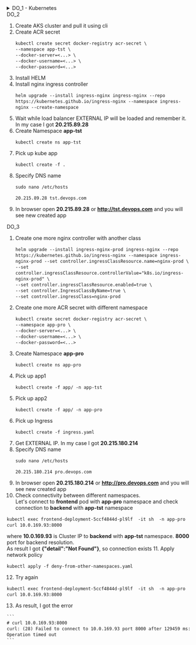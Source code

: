 <details>
<summary>DO_1 - Kubernetes</summary>

1. Create 3 vms with **only-hosted** network adapter
   ![screen](./screenshots/kube/step1.png)
   ![screen](./screenshots/kube/step2.png)

2. On all hosts install additional packages 
    ```
    apt install -y curl wget gnupg sudo iptables
   ```
   ![screen](./screenshots/kube/step3.png)

3. On all hosts allow routing of IPv4 traffic and disable swapping
    ```
   cat <<EOF | tee /etc/modules-load.d/k8s.conf
    overlay
    br_netfilter
    EOF
    
    modprobe overlay
    modprobe br_netfilter

    echo -e "net.bridge.bridge-nf-call-ip6tables = 1\nnet.bridge.bridge-nf-call-iptables = 1\nnet.ipv4.ip_forward = 1" > /etc/sysctl.d/10-k8s.conf
    sysctl -f /etc/sysctl.d/10-k8s.conf

    swapoff -a
    sed -i '/ swap / s/^/#/' /etc/fstab
   ```
   ![screen](./screenshots/kube/step4.png)
   ![screen](./screenshots/kube/step5.png)
   ![screen](./screenshots/kube/step6.png)
   ![screen](./screenshots/kube/step7.png)

4. On all hosts install Kubelet, Kubectl, Kubeadm
    ```
   curl -s https://packages.cloud.google.com/apt/doc/apt-key.gpg | sudo apt-key add - &&   echo "deb http://apt.kubernetes.io/ kubernetes-xenial main" | sudo tee /etc/apt/sources.list.d/kubernetes.list &&   sudo apt-get update -q
   sudo apt-get install -qy kubelet=1.25.5-00 kubectl=1.25.5-00 kubeadm=1.25.5-00
   ```
   ![screen](./screenshots/kube/step8.png)

5. On all hosts install Docker + cri-dockerd
    ```
    # Add Docker's official GPG key:
    sudo apt-get update
    sudo apt-get install ca-certificates curl gnupg
    sudo install -m 0755 -d /etc/apt/keyrings
    curl -fsSL https://download.docker.com/linux/ubuntu/gpg | sudo gpg --dearmor -o /etc/apt/keyrings/docker.gpg
    sudo chmod a+r /etc/apt/keyrings/docker.gpg
    
    # Add the repository to Apt sources:
    echo \
    "deb [arch="$(dpkg --print-architecture)" signed-by=/etc/apt/keyrings/docker.gpg] https://download.docker.com/linux/ubuntu \
    "$(. /etc/os-release && echo "$VERSION_CODENAME")" stable" | \
    sudo tee /etc/apt/sources.list.d/docker.list > /dev/null
    sudo apt-get update
   
    sudo apt-get install docker-ce docker-ce-cli containerd.io docker-buildx-plugin docker-compose-plugin
   
    sudo usermod -aG docker $USER
   ```
   
    ```
    wget https://github.com/Mirantis/cri-dockerd/releases/download/v0.3.1/cri-dockerd-0.3.1.amd64.tgz
    tar xvf cri-dockerd-0.3.1.amd64.tgz
    mv cri-dockerd/cri-dockerd /usr/local/bin/
    
    wget https://raw.githubusercontent.com/Mirantis/cri-dockerd/master/packaging/systemd/cri-docker.service
    wget https://raw.githubusercontent.com/Mirantis/cri-dockerd/master/packaging/systemd/cri-docker.socket
    
    mv cri-docker.socket cri-docker.service /etc/systemd/system/
    sed -i -e 's,/usr/bin/cri-dockerd,/usr/local/bin/cri-dockerd,' /etc/systemd/system/cri-docker.service
    
    systemctl daemon-reload
    systemctl enable cri-docker.service
    systemctl enable --now cri-docker.socket
   ```
   ![screen](./screenshots/kube/step9.png)
   ![screen](./screenshots/kube/step10.png)
   ![screen](./screenshots/kube/step11.png)

6. On **control** node lets Initialize a Kubernetes cluster, it will return some part of code which need to run on all **working** nodes
    ```
    kubeadm init \
   --cri-socket unix:///var/run/cri-dockerd.sock \
   --pod-network-cidr=10.244.0.0/16 \
   --apiserver-advertise-address=192.168.56.109 \
   --upload-certs
   ```
    ![screen](./screenshots/kube/step12.png)
7. On all **working** nodes run returned code from previous step
    ```
    kubeadm join 192.168.56.109:6443 --token 11v0sl.i9kduy3hepgejys8 \
   --discovery-token-ca-cert-hash sha256:8244220e1c836631f41329040594ac2471cfedf8bc66970276becde64cdd454c \
   --cri-socket unix:///var/run/cri-dockerd.sock
   ```
   ![screen](./screenshots/kube/step13.png)
   ![screen](./screenshots/kube/step14.png)

8. On **control** node run 
    ```
    kubectl get nodes
   ```
   ![screen](./screenshots/kube/step15.png)

9. On all nodes configure the kubectl management utility
    ```
    echo "export KUBECONFIG=/etc/kubernetes/admin.conf" > /etc/environment
    export KUBECONFIG=/etc/kubernetes/admin.conf
   ```
   ![screen](./screenshots/kube/step16.png)

10. On **control** node install **flannel** plugin
    ```
    kubectl apply -f https://raw.githubusercontent.com/coreos/flannel/master/Documentation/kube-flannel.yml
    ```
    ![screen](./screenshots/kube/step17.png)
</details>
DO_2

1. Create AKS cluster and pull it using cli
2. Create ACR secret
   ```
   kubectl create secret docker-registry acr-secret \
   --namespace app-tst \
   --docker-server=<...> \
   --docker-username=<...> \
   --docker-password=<...>
   ```
3. Install HELM 
4. Install nginx ingress controller
    ```
    helm upgrade --install ingress-nginx ingress-nginx --repo https://kubernetes.github.io/ingress-nginx --namespace ingress-nginx --create-namespace
    ```
5. Wait while load balancer EXTERNAL IP will be loaded and remember it. In my case I got **20.215.89.28**
6. Create Namespace **app-tst**
   ```
   kubectl create ns app-tst
   ```
7. Pick up kube app
    ```
    kubectl create -f .
    ```
8. Specify DNS name
   ```
   sudo nano /etc/hosts
   ```
   ```
   20.215.89.28 tst.devops.com
   ```
9. In browser open **20.215.89.28** or **http://tst.devops.com** and you will see new created app

DO_3

1. Create one more nginx controller with another class
   ```
   helm upgrade --install ingress-nginx-prod ingress-nginx --repo https://kubernetes.github.io/ingress-nginx --namespace ingress-nginx-prod --set controller.ingressClassResource.name=nginx-prod \
   --set controller.ingressClassResource.controllerValue="k8s.io/ingress-nginx-prod" \
   --set controller.ingressClassResource.enabled=true \
   --set controller.IngressClassByName=true \
   --set controller.ingressClass=nginx-prod
   ```
2. Create one more ACR secret with different namespace
   ```
   kubectl create secret docker-registry acr-secret \
   --namespace app-pro \
   --docker-server=<...> \
   --docker-username=<...> \
   --docker-password=<...>
   ```
3. Create Namespace **app-pro**
   ```
   kubectl create ns app-pro
   ```
4. Pick up app1
   ```
   kubectl create -f app/ -n app-tst
   ```
5. Pick up app2
   ```
   kubectl create -f app/ -n app-pro
   ```
6. Pick up Ingress
   ```
   kubectl create -f ingress.yaml
   ```
7. Get EXTERNAL IP. In my case I got **20.215.180.214**
8. Specify DNS name
   ```
   sudo nano /etc/hosts
   ```
   ```
   20.215.180.214 pro.devops.com
   ```
9. In browser open **20.215.180.214** or **http://pro.devops.com** and you will see new created app
10. Check connectivity between different namespaces. 
    <br>Let's connect to **frontend** pod with **app-pro** namespace and check connection to **backend** with **app-tst** namespace
   ```
   kubectl exec frontend-deployment-5ccf4844d-pl9lf  -it sh  -n app-pro
   curl 10.0.169.93:8000
   ```
   where **10.0.169.93** is Cluster IP to **backend** with **app-tst** namespace. **8000** port for backend resolution.<br>
   As result I got
   **{"detail":"Not Found"}**, so connection exists
11. Apply network policy
   ```
   kubectl apply -f deny-from-other-namespaces.yaml
   ```
12. Try again
   ```
   kubectl exec frontend-deployment-5ccf4844d-pl9lf  -it sh  -n app-pro
   curl 10.0.169.93:8000
   ```
13. As result, I got the error
   ````
   ```
   # curl 10.0.169.93:8000
   curl: (28) Failed to connect to 10.0.169.93 port 8000 after 129459 ms: Operation timed out
   ```
   ````